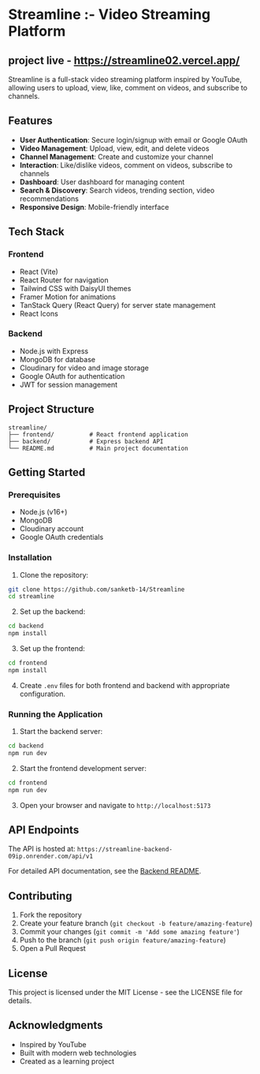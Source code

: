 # Streamline :- Video Streaming Platform

## project live - https://streamline02.vercel.app/

Streamline is a full-stack video streaming platform inspired by YouTube, allowing users to upload, view, like, comment on videos, and subscribe to channels.



## Features

- **User Authentication**: Secure login/signup with email or Google OAuth
- **Video Management**: Upload, view, edit, and delete videos
- **Channel Management**: Create and customize your channel
- **Interaction**: Like/dislike videos, comment on videos, subscribe to channels
- **Dashboard**: User dashboard for managing content
- **Search & Discovery**: Search videos, trending section, video recommendations
- **Responsive Design**: Mobile-friendly interface

## Tech Stack

### Frontend
- React (Vite)
- React Router for navigation
- Tailwind CSS with DaisyUI themes
- Framer Motion for animations
- TanStack Query (React Query) for server state management
- React Icons

### Backend
- Node.js with Express
- MongoDB for database
- Cloudinary for video and image storage
- Google OAuth for authentication
- JWT for session management

## Project Structure

```
streamline/
├── frontend/          # React frontend application
├── backend/           # Express backend API
└── README.md          # Main project documentation
```

## Getting Started

### Prerequisites

- Node.js (v16+)
- MongoDB
- Cloudinary account
- Google OAuth credentials

### Installation

1. Clone the repository:
```bash
git clone https://github.com/sanketb-14/Streamline
cd streamline
```

2. Set up the backend:
```bash
cd backend
npm install
```

3. Set up the frontend:
```bash
cd frontend
npm install
```

4. Create `.env` files for both frontend and backend with appropriate configuration.

### Running the Application

1. Start the backend server:
```bash
cd backend
npm run dev
```

2. Start the frontend development server:
```bash
cd frontend
npm run dev
```

3. Open your browser and navigate to `http://localhost:5173`

## API Endpoints

The API is hosted at: `https://streamline-backend-09ip.onrender.com/api/v1`

For detailed API documentation, see the [Backend README](./backend/README.md).

## Contributing

1. Fork the repository
2. Create your feature branch (`git checkout -b feature/amazing-feature`)
3. Commit your changes (`git commit -m 'Add some amazing feature'`)
4. Push to the branch (`git push origin feature/amazing-feature`)
5. Open a Pull Request

## License

This project is licensed under the MIT License - see the LICENSE file for details.

## Acknowledgments

- Inspired by YouTube
- Built with modern web technologies
- Created as a learning project
